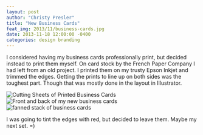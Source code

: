 ```yaml
---
layout: post
author: "Christy Presler"
title: "New Business Cards"
feat_img: 2013/11/business-cards.jpg
date: 2013-11-18 12:00:00 -0400
categories: design branding
---
```


I considered having my business cards professionally print, but decided instead to print them myself. On card stock by the French Paper Company I had left from an old project. I printed them on my trusty Epson Inkjet and trimmed the edges. Getting the prints to line up on both sides was the toughest part. Though that was mostly done in the layout in Illustrator.

<div class="row">
    <div class="col-sm-6 col-sm-offset-3">
        <img src="{{ site.blog_img_url | prepend: site.url }}2013/11/business-cards-printouts.jpg" alt="Cutting Sheets of Printed Business Cards" />
    </div>
</div>
<div class="row">
    <div class="col-sm-6 col-sm-offset-3">
        <img src="{{ site.blog_img_url | prepend: site.url }}2013/11/business-cards-backfront.jpg" alt="Front and back of my new business cards"/> 
    </div>
</div>
<div class="row">
    <div class="col-sm-6 col-sm-offset-3">
        <img src="{{ site.blog_img_url | prepend: site.url }}2013/11/business-cards2.jpg" alt="fanned stack of business cards"/>
    </div>
</div>

I was going to tint the edges with red, but decided to leave them. Maybe my next set. =)